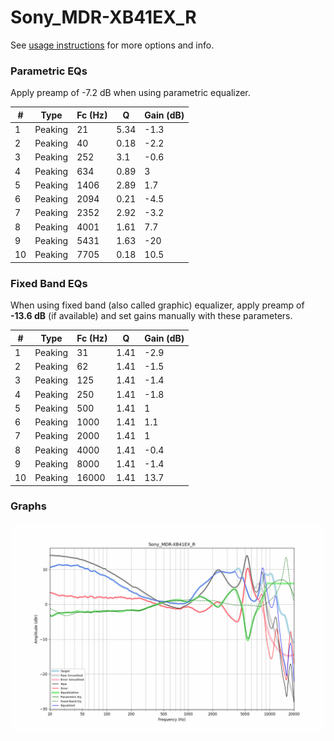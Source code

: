 # Sony_MDR-XB41EX_R
See [usage instructions](https://github.com/jaakkopasanen/AutoEq#usage) for more options and info.

### Parametric EQs
Apply preamp of -7.2 dB when using parametric equalizer.

|   # | Type    |   Fc (Hz) |    Q |   Gain (dB) |
|-----|---------|-----------|------|-------------|
|   1 | Peaking |        21 | 5.34 |        -1.3 |
|   2 | Peaking |        40 | 0.18 |        -2.2 |
|   3 | Peaking |       252 | 3.1  |        -0.6 |
|   4 | Peaking |       634 | 0.89 |         3   |
|   5 | Peaking |      1406 | 2.89 |         1.7 |
|   6 | Peaking |      2094 | 0.21 |        -4.5 |
|   7 | Peaking |      2352 | 2.92 |        -3.2 |
|   8 | Peaking |      4001 | 1.61 |         7.7 |
|   9 | Peaking |      5431 | 1.63 |       -20   |
|  10 | Peaking |      7705 | 0.18 |        10.5 |

### Fixed Band EQs
When using fixed band (also called graphic) equalizer, apply preamp of **-13.6 dB** (if available) and set gains manually with these parameters.

|   # | Type    |   Fc (Hz) |    Q |   Gain (dB) |
|-----|---------|-----------|------|-------------|
|   1 | Peaking |        31 | 1.41 |        -2.9 |
|   2 | Peaking |        62 | 1.41 |        -1.5 |
|   3 | Peaking |       125 | 1.41 |        -1.4 |
|   4 | Peaking |       250 | 1.41 |        -1.8 |
|   5 | Peaking |       500 | 1.41 |         1   |
|   6 | Peaking |      1000 | 1.41 |         1.1 |
|   7 | Peaking |      2000 | 1.41 |         1   |
|   8 | Peaking |      4000 | 1.41 |        -0.4 |
|   9 | Peaking |      8000 | 1.41 |        -1.4 |
|  10 | Peaking |     16000 | 1.41 |        13.7 |

### Graphs
![](./Sony_MDR-XB41EX_R.png)
